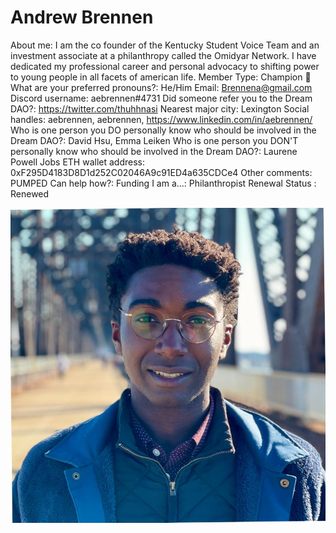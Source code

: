 # Andrew Brennen

About me: I am the co founder of the Kentucky Student Voice Team and an investment associate at a philanthropy called the Omidyar Network. I have dedicated my professional career and personal advocacy to shifting power to young people in all facets of american life. 
Member Type: Champion 🙌
What are your preferred pronouns?: He/Him
Email: Brennena@gmail.com
Discord username: aebrennen#4731
Did someone refer you to the Dream DAO?: https://twitter.com/thuhhnasi
Nearest major city: Lexington
Social handles: aebrennen, aebrennen, https://www.linkedin.com/in/aebrennen/
Who is one person you DO personally know who should be involved in the Dream DAO?: David Hsu, Emma Leiken
Who is one person you DON'T personally know who should be involved in the Dream DAO?: Laurene Powell Jobs
ETH wallet address: 0xF295D4183D8D1d252C02046A9c91ED4a635CDCe4
Other comments: PUMPED
Can help how?: Funding
I am a...: Philanthropist
Renewal Status : Renewed

![Untitled](../../Dream%20DAO%20Voting%20Member%20List%201790792012994a419257db8f8a7807ff/%5BS2%5D%20Dream%20DAO%20Founding%20Voting%20Member%20List%202c05a57dde504a87a8ced236cce0b149/Andrew%20Brennen%20828a82f68915446d947c57a41d4ea800/Untitled.png)